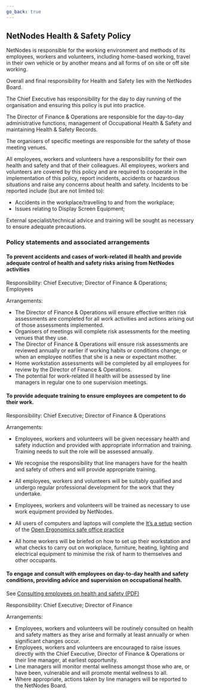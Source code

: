 ```yaml
---
go_back: true
---
```


## NetNodes Health & Safety Policy

NetNodes is responsible for the working environment and methods of its employees, workers and volunteers, including home-based working, travel in their own vehicle or by another means and all forms of on site or off site working. 

Overall and final responsibility for Health and Safety lies with the NetNodes Board. 

The Chief Executive has responsibility for the day to day running of the organisation and ensuring this policy is put into practice.  

The Director of Finance & Operations are responsible for the day-to-day administrative functions, management of Occupational Health & Safety and maintaining Health & Safety Records.

The organisers of specific meetings are responsible for the safety of those meeting venues.

All employees, workers and volunteers have a responsibility for their own health and safety and that of their colleagues. All employees, workers and volunteers are covered by this policy and are required to cooperate in the implementation of this policy, report incidents, accidents or hazardous situations and raise any concerns about health and safety. Incidents to be reported include (but are not limited to):

- Accidents in the workplace/travelling to and from the workplace;
- Issues relating to Display Screen Equipment;

External specialist/technical advice and training will be sought as necessary to ensure adequate precautions.


### Policy statements and associated arrangements

#### To prevent accidents and cases of work-related ill health and provide adequate control of health and safety risks arising from NetNodes activities

Responsibility: Chief Executive; Director of Finance & Operations; Employees

Arrangements:
- The Director of Finance & Operations will ensure effective written risk assessments are completed for all work activities and actions arising out of those assessments implemented.
- Organisers of meetings will complete risk assessments for the meeting venues that they use.
- The Director of Finance & Operations will ensure risk assessments are reviewed annually or earlier if working habits or conditions change; or when an employee notifies that she is a new or expectant mother.
- Home workstation assessments will be completed by all employees for review by the Director of Finance & Operations.
- The potential for work-related ill health will be assessed by line managers in regular one to one supervision meetings.

#### To provide adequate training to ensure employees are competent to do their work.

Responsibility: Chief Executive; Director of Finance & Operations

Arrangements:
- Employees, workers and volunteers will be given necessary health and safety induction and provided with appropriate information and training. Training needs to suit the role will be assessed annually.

- We recognise the responsibility that line managers have for the health and safety of others and will provide appropriate training.

- All employees, workers and volunteers will be suitably qualified and undergo regular professional development for the work that they undertake.

- Employees, workers and volunteers will be trained as necessary to use work equipment provided by NetNodes.

- All users of computers and laptops will complete the [It’s a setup](https://openerg.com/dse/setup.html) section of the [Open Ergonomics safe office practice](http://openerg.com/dse/index.html) 

- All home workers will be briefed on how to set up their workstation and what checks to carry out on workplace, furniture, heating, lighting and electrical equipment to minimise the risk of harm to themselves and other occupants.


#### To engage and consult with employees on day-to-day health and safety conditions, providing advice and supervision on occupational health.

See [Consulting employees on health and safety (PDF)](https://policy.netnodes.net/assets/files/HSE_Consulting_employees_on_health_and_safety.pdf)

Responsibility: Chief Executive; Director of Finance

Arrangements:
- Employees, workers and volunteers will be routinely consulted on health and safety matters as they arise and formally at least annually or when significant changes occur.
- Employees, workers and volunteers are encouraged to raise issues directly with the Chief Executive, Director of Finance & Operations or their line manager, at earliest opportunity.
- Line managers will monitor mental wellness amongst those who are, or have been, vulnerable and will promote mental wellness to all. 
- Where appropriate, actions taken by line managers will be reported to the NetNodes Board.